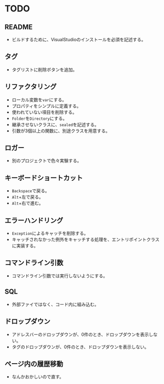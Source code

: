 # TODO
## README
* ビルドするために、VisualStudioのインストールを必須を記述する。
## タグ
* タグリストに削除ボタンを追加。
## リファクタリング 
* ローカル変数を`var`にする。
* プロパティをシンプルに定義する。
* 使われていない項目を削除する。
* `Folder`を`Directory`にする。
* 継承させないクラスに、`sealed`を記述する。
* 引数が3個以上の関数に、別途クラスを用意する。
## ロガー
* 別のプロジェクトで色々実験する。
## キーボードショートカット
* `Backspace`で戻る。
* `Alt`+左で戻る。
* `Alt`+右で進む。
## エラーハンドリング
* `Exception`によるキャッチを削除する。
* キャッチされなかった例外をキャッチする処理を、エントリポイントクラスに実装する。
## コマンドライン引数
* コマンドライン引数では実行しないようにする。
## SQL
* 外部ファイではなく、コード内に組み込む。
## ドロップダウン
* アドレスバーのドロップダウンが、0件のとき、ドロップダウンを表示しない。
* タグのドロップダウンが、0件のとき、ドロップダウンを表示しない。
## ページ内の履歴移動
* なんかおかしいので直す。
